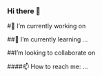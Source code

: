 ### Hi there 👋

#🔭 I’m currently working on

##🌱 I’m currently learning ...

##I’m looking to collaborate on 

####📫 How to reach me: ...
